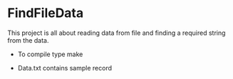 # FindFileData
This project is all about reading data from file and finding a required string from the data.

* To compile type make

* Data.txt contains sample record

